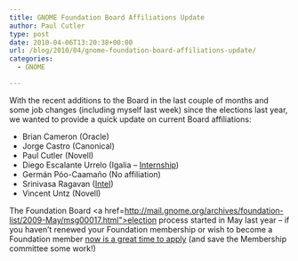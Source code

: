 ```yaml
---
title: GNOME Foundation Board Affiliations Update
author: Paul Cutler
type: post
date: 2010-04-06T13:20:38+00:00
url: /blog/2010/04/gnome-foundation-board-affiliations-update/
categories:
  - GNOME

---
```

With the recent additions to the Board in the last couple of months and some job changes (including myself last week) since the elections last year, we wanted to provide a quick update on current Board affiliations:

  * Brian Cameron (Oracle)
  * Jorge Castro (Canonical)
  * Paul Cutler (Novell)
  * Diego Escalante Urrelo (Igalia &#8211; [Internship][1])
  * Germán Póo-Caamaño (No affiliation)
  * Srinivasa Ragavan ([Intel][2])
  * Vincent Untz (Novell)

The Foundation Board <a href=http://mail.gnome.org/archives/foundation-list/2009-May/msg00017.html">election process started in May</a> last year &#8211; if you haven&#8217;t renewed your Foundation membership or wish to become a Foundation member [now is a great time to apply][3] (and save the Membership committee some work!)

 [1]: http://blogs.gnome.org/diegoe/2010/01/08/summer-plans/
 [2]: http://blogs.gnome.org/sragavan/2009/10/06/tough-day-today/
 [3]: http://foundation.gnome.org/membership/